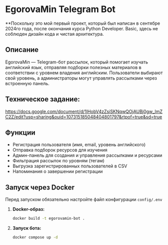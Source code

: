 # EgorovaMin Telegram Bot

**Поскольку это мой первый проект, который был написан в сентябре 2024го года, после окончания курса Python Developer. Basic, здесь не соблюден дизайн кода и чистая архитектура. 

## Описание
EgorovaMin — Telegram-бот рассылок, который помогает изучать английский язык, отправляя подборки полезных материалов в соответствии с уровнем владения английским. 
Пользователи выбирают свой уровень, а администраторы могут управлять рассылками через встроенную панель.

## Техническое задание:
https://docs.google.com/document/d/1lHobV4zZsiSKNqwQOjAUBj0gw_lmZC2Z/edit?usp=sharing&ouid=107315185048404801797&rtpof=true&sd=true

## Функции
- Регистрация пользователя (имя, email, уровень английского)
- Отправка подборок ресурсов для изучения
- Админ-панель для создания и управления рассылками и ресурсами
- Фильтрация рассылок по уровням (тегам)
- Выгрузка зарегистрированных пользователей в CSV
- Напоминания о завершении регистрации

## Запуск через Docker

Перед запуском обязательно настройте файл конфигурации `config/.env`

1. **Docker-образ:**
   ```sh
   docker build -t egorovamin-bot .
   ```
2. **Запуск бота:**
   ```sh
   docker compose up -d
   ```

